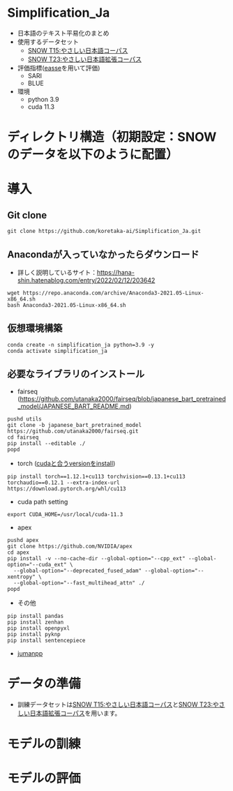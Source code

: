 # Simplification_Ja
- 日本語のテキスト平易化のまとめ
- 使用するデータセット
  - [SNOW T15:やさしい日本語コーパス](https://www.jnlp.org/GengoHouse/snow/t15)
  - [SNOW T23:やさしい日本語拡張コーパス](https://www.jnlp.org/GengoHouse/snow/t23)
- 評価指標([easse](https://github.com/feralvam/easse)を用いて評価)
  - SARI
  - BLUE
- 環境
  - python 3.9
  - cuda 11.3

# ディレクトリ構造（初期設定：SNOWのデータを以下のように配置）

# 導入
## Git clone 
~~~
git clone https://github.com/koretaka-ai/Simplification_Ja.git
~~~
## Anacondaが入っていなかったらダウンロード
- 詳しく説明しているサイト：https://hana-shin.hatenablog.com/entry/2022/02/12/203642
~~~
wget https://repo.anaconda.com/archive/Anaconda3-2021.05-Linux-x86_64.sh
bash Anaconda3-2021.05-Linux-x86_64.sh
~~~
## 仮想環境構築
~~~
conda create -n simplification_ja python=3.9 -y
conda activate simplification_ja
~~~
## 必要なライブラリのインストール
- fairseq (https://github.com/utanaka2000/fairseq/blob/japanese_bart_pretrained_model/JAPANESE_BART_README.md)
~~~
pushd utils
git clone -b japanese_bart_pretrained_model https://github.com/utanaka2000/fairseq.git
cd fairseq
pip install --editable ./
popd
~~~
- torch ([cudaと合うversionをinstall](https://pytorch.org/get-started/previous-versions/))
~~~
pip install torch==1.12.1+cu113 torchvision==0.13.1+cu113 torchaudio==0.12.1 --extra-index-url https://download.pytorch.org/whl/cu113
~~~
- cuda path setting
~~~
export CUDA_HOME=/usr/local/cuda-11.3
~~~
- apex
~~~
pushd apex
git clone https://github.com/NVIDIA/apex
cd apex
pip install -v --no-cache-dir --global-option="--cpp_ext" --global-option="--cuda_ext" \
  --global-option="--deprecated_fused_adam" --global-option="--xentropy" \
  --global-option="--fast_multihead_attn" ./
popd
~~~
- その他
~~~
pip install pandas
pip install zenhan
pip install openpyxl
pip install pyknp
pip install sentencepiece
~~~
- [jumanpp](https://github.com/ku-nlp/jumanpp) 

# データの準備
- 訓練データセットは[SNOW T15:やさしい日本語コーパス](https://www.jnlp.org/GengoHouse/snow/t15)と[SNOW T23:やさしい日本語拡張コーパス](https://www.jnlp.org/GengoHouse/snow/t23)を用います。

# モデルの訓練
# モデルの評価